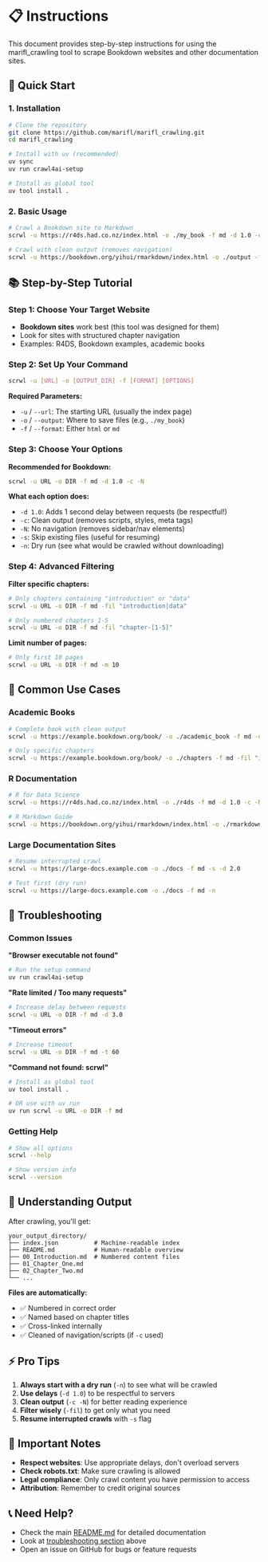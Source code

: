 # 📋 Instructions

This document provides step-by-step instructions for using the marifl_crawling tool to scrape Bookdown websites and other documentation sites.

## 🚀 Quick Start

### 1. Installation
```bash
# Clone the repository
git clone https://github.com/marifl/marifl_crawling.git
cd marifl_crawling

# Install with uv (recommended)
uv sync
uv run crawl4ai-setup

# Install as global tool
uv tool install .
```

### 2. Basic Usage
```bash
# Crawl a Bookdown site to Markdown
scrwl -u https://r4ds.had.co.nz/index.html -o ./my_book -f md -d 1.0 -c

# Crawl with clean output (removes navigation)
scrwl -u https://bookdown.org/yihui/rmarkdown/index.html -o ./output -f md -c -N
```

## 📚 Step-by-Step Tutorial

### Step 1: Choose Your Target Website
- **Bookdown sites** work best (this tool was designed for them)
- Look for sites with structured chapter navigation
- Examples: R4DS, Bookdown examples, academic books

### Step 2: Set Up Your Command
```bash
scrwl -u [URL] -o [OUTPUT_DIR] -f [FORMAT] [OPTIONS]
```

**Required Parameters:**
- `-u` / `--url`: The starting URL (usually the index page)
- `-o` / `--output`: Where to save files (e.g., `./my_book`)
- `-f` / `--format`: Either `html` or `md`

### Step 3: Choose Your Options

**Recommended for Bookdown:**
```bash
scrwl -u URL -o DIR -f md -d 1.0 -c -N
```

**What each option does:**
- `-d 1.0`: Adds 1 second delay between requests (be respectful!)
- `-c`: Clean output (removes scripts, styles, meta tags)
- `-N`: No navigation (removes sidebar/nav elements)
- `-s`: Skip existing files (useful for resuming)
- `-n`: Dry run (see what would be crawled without downloading)

### Step 4: Advanced Filtering

**Filter specific chapters:**
```bash
# Only chapters containing "introduction" or "data"
scrwl -u URL -o DIR -f md -fil "introduction|data"

# Only numbered chapters 1-5
scrwl -u URL -o DIR -f md -fil "chapter-[1-5]"
```

**Limit number of pages:**
```bash
# Only first 10 pages
scrwl -u URL -o DIR -f md -m 10
```

## 🎯 Common Use Cases

### Academic Books
```bash
# Complete book with clean output
scrwl -u https://example.bookdown.org/book/ -o ./academic_book -f md -d 1.5 -c -N

# Only specific chapters
scrwl -u https://example.bookdown.org/book/ -o ./chapters -f md -fil "introduction|methodology|conclusion"
```

### R Documentation
```bash
# R for Data Science
scrwl -u https://r4ds.had.co.nz/index.html -o ./r4ds -f md -d 1.0 -c -N

# R Markdown Guide
scrwl -u https://bookdown.org/yihui/rmarkdown/index.html -o ./rmarkdown_guide -f md -d 1.0 -c
```

### Large Documentation Sites
```bash
# Resume interrupted crawl
scrwl -u https://large-docs.example.com -o ./docs -f md -s -d 2.0

# Test first (dry run)
scrwl -u https://large-docs.example.com -o ./docs -f md -n
```

## 🔧 Troubleshooting

### Common Issues

**"Browser executable not found"**
```bash
# Run the setup command
uv run crawl4ai-setup
```

**"Rate limited / Too many requests"**
```bash
# Increase delay between requests
scrwl -u URL -o DIR -f md -d 3.0
```

**"Timeout errors"**
```bash
# Increase timeout
scrwl -u URL -o DIR -f md -t 60
```

**"Command not found: scrwl"**
```bash
# Install as global tool
uv tool install .

# OR use with uv run
uv run scrwl -u URL -o DIR -f md
```

### Getting Help
```bash
# Show all options
scrwl --help

# Show version info
scrwl --version
```

## 📂 Understanding Output

After crawling, you'll get:
```
your_output_directory/
├── index.json          # Machine-readable index
├── README.md           # Human-readable overview
├── 00_Introduction.md  # Numbered content files
├── 01_Chapter_One.md
├── 02_Chapter_Two.md
└── ...
```

**Files are automatically:**
- ✅ Numbered in correct order
- ✅ Named based on chapter titles
- ✅ Cross-linked internally
- ✅ Cleaned of navigation/scripts (if `-c` used)

## ⚡ Pro Tips

1. **Always start with a dry run** (`-n`) to see what will be crawled
2. **Use delays** (`-d 1.0`) to be respectful to servers
3. **Clean output** (`-c -N`) for better reading experience
4. **Filter wisely** (`-fil`) to get only what you need
5. **Resume interrupted crawls** with `-s` flag

## 🚨 Important Notes

- **Respect websites**: Use appropriate delays, don't overload servers
- **Check robots.txt**: Make sure crawling is allowed
- **Legal compliance**: Only crawl content you have permission to access
- **Attribution**: Remember to credit original sources

## 📞 Need Help?

- Check the main [README.md](README.md) for detailed documentation
- Look at [troubleshooting section](#-troubleshooting) above
- Open an issue on GitHub for bugs or feature requests
